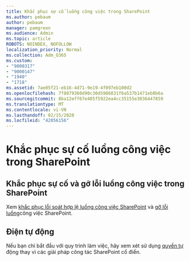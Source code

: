 ```yaml
---
title: Khắc phục sự cố luồng công việc trong SharePoint
ms.author: pebaum
author: pebaum
manager: pamgreen
ms.audience: Admin
ms.topic: article
ROBOTS: NOINDEX, NOFOLLOW
localization_priority: Normal
ms.collection: Adm_O365
ms.custom:
- "9000317"
- "9000147"
- "1940"
- "1718"
ms.assetid: 7ae05f21-eb16-4d71-9e19-4f097eb100d2
ms.openlocfilehash: 7f8879360d90c30d5986831f6a537b1471eb8b6a
ms.sourcegitcommit: 8ba12eff67e405f5922ea4cc35155e3036447859
ms.translationtype: MT
ms.contentlocale: vi-VN
ms.lasthandoff: 02/15/2020
ms.locfileid: "42056156"
---
```

# <a name="troubleshoot-workflows-in-sharepoint"></a>Khắc phục sự cố luồng công việc trong SharePoint

## <a name="troubleshoot-and-debug-workflows-in-sharepoint"></a>Khắc phục sự cố và gỡ lỗi luồng công việc trong SharePoint

Xem [khắc phục lỗi soát hợp lệ luồng công việc SharePoint](https://docs.microsoft.com/sharepoint/dev/general-development/troubleshooting-sharepoint-server-workflow-validation-errors-in-visio) và [gỡ lỗi luồng](https://docs.microsoft.com/sharepoint/dev/general-development/debugging-sharepoint-server-workflows)công việc SharePoint.

## <a name="power-automate"></a>Điện tự động

Nếu bạn chỉ bắt đầu với quy trình làm việc, hãy xem xét sử dụng [quyền tự](https://docs.microsoft.com/power-automate/modern-approvals) động thay vì các giải pháp công tác SharePoint cổ điển.
